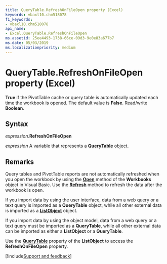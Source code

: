 ```yaml
---
title: QueryTable.RefreshOnFileOpen property (Excel)
keywords: vbaxl10.chm518078
f1_keywords:
- vbaxl10.chm518078
api_name:
- Excel.QueryTable.RefreshOnFileOpen
ms.assetid: 25ee4493-1738-66ce-09d3-9e0e83a677b7
ms.date: 05/03/2019
ms.localizationpriority: medium
---
```



# QueryTable.RefreshOnFileOpen property (Excel)

**True** if the PivotTable cache or query table is automatically updated each time the workbook is opened. The default value is **False**. Read/write **Boolean**.


## Syntax

_expression_.**RefreshOnFileOpen**

_expression_ A variable that represents a **[QueryTable](Excel.QueryTable.md)** object.


## Remarks

Query tables and PivotTable reports are not automatically refreshed when you open the workbook by using the **[Open](Excel.Workbooks.Open.md)** method of the **Workbooks** object in Visual Basic. Use the **[Refresh](Excel.QueryTable.Refresh.md)** method to refresh the data after the workbook is open.

If you import data by using the user interface, data from a web query or a text query is imported as a **QueryTable** object, while all other external data is imported as a **[ListObject](Excel.ListObject.md)** object.

If you import data by using the object model, data from a web query or a text query must be imported as a **QueryTable**, while all other external data can be imported as either a **ListObject** or a **QueryTable**.

Use the **[QueryTable](Excel.ListObject.QueryTable.md)** property of the **ListObject** to access the **RefreshOnFileOpen** property.




[!include[Support and feedback](~/includes/feedback-boilerplate.md)]